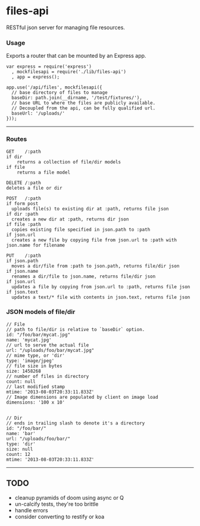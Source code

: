 files-api
=========

RESTful json server for managing file resources.

### Usage

Exports a router that can be mounted by an Express app.
    
    var express = require('express')
      , mockfilesapi = require('./lib/files-api')
      , app = express();

    app.use('/api/files', mockfilesapi({
      // base directory of files to manage
      baseDir: path.join(__dirname, '/test/fixtures/'),
      // base URL to where the files are publicly available.
      // Decoupled from the api, can be fully qualified url.
      baseUrl: '/uploads/'
    }));

---------------------

### Routes

    GET    /:path   
    if dir
        returns a collection of file/dir models
    if file
        returns a file model
    
    DELETE /:path
    deletes a file or dir

    POST   /:path
    if form post
      uploads file(s) to existing dir at :path, returns file json
    if dir :path
      creates a new dir at :path, returns dir json
    if file :path
      copies existing file specified in json.path to :path
    if json.url
      creates a new file by copying file from json.url to :path with json.name for filename

    PUT    /:path
    if json.path
      moves a dir/file from :path to json.path, returns file/dir json
    if json.name
      renames a dir/file to json.name, returns file/dir json
    if json.url
      updates a file by copying from json.url to :path, returns file json
    if json.text
      updates a text/* file with contents in json.text, returns file json


### JSON models of file/dir

    // File
    // path to file/dir is relative to `baseDir` option.
    id: "/foo/bar/mycat.jpg"
    name: 'mycat.jpg'
    // url to serve the actual file
    url: "/uploads/foo/bar/mycat.jpg"
    // mime type, or 'dir'
    type: 'image/jpeg'
    // file size in bytes
    size: 1458268
    // number of files in directory
    count: null
    // last modified stamp
    mtime: '2013-08-03T20:33:11.833Z'
    // Image dimensions are populated by client on image load
    dimensions: '100 x 10'


    // Dir 
    // ends in trailing slash to denote it's a directory
    id: "/foo/bar/" 
    name: 'bar'
    url: "/uploads/foo/bar/"
    type: 'dir'
    size: null
    count: 12 
    mtime: '2013-08-03T20:33:11.833Z'


-------------------------

## TODO

- cleanup pyramids of doom using async or Q
- un-calcify tests, they're too brittle
- handle errors
- consider converting to restify or koa
